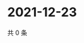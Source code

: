 # 2021-12-23

共 0 条

<!-- BEGIN WEIBO -->
<!-- 最后更新时间 Thu Dec 23 2021 22:14:09 GMT+0800 (China Standard Time) -->

<!-- END WEIBO -->
